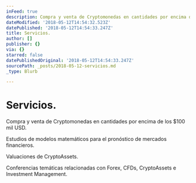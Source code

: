 ```yaml
---
inFeed: true
description: Compra y venta de Cryptomonedas en cantidades por encima de los $100 mil USD.
dateModified: '2018-05-12T14:54:32.523Z'
datePublished: '2018-05-12T14:54:33.247Z'
title: Servicios.
author: []
publisher: {}
via: {}
starred: false
datePublishedOriginal: '2018-05-12T14:54:33.247Z'
sourcePath: _posts/2018-05-12-servicios.md
_type: Blurb

---
```

# Servicios.

Compra y venta de Cryptomonedas en cantidades por encima de los $100 mil USD.

Estudios de modelos matemáticos para el pronóstico de mercados financieros.

Valuaciones de CryptoAssets.

Conferencias temáticas relacionadas con Forex, CFDs, CryptoAssets e Investment Management.